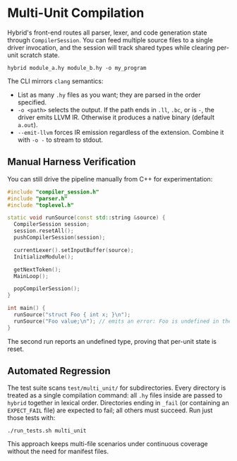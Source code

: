 # Multi-Unit Compilation

Hybrid's front-end routes all parser, lexer, and code generation state through
`CompilerSession`. You can feed multiple source files to a single driver
invocation, and the session will track shared types while clearing per-unit
scratch state.

```
hybrid module_a.hy module_b.hy -o my_program
```

The CLI mirrors `clang` semantics:

- List as many `.hy` files as you want; they are parsed in the order specified.
- `-o <path>` selects the output. If the path ends in `.ll`, `.bc`, or is `-`,
  the driver emits LLVM IR. Otherwise it produces a native binary (default
  `a.out`).
- `--emit-llvm` forces IR emission regardless of the extension. Combine it with
  `-o -` to stream to stdout.

## Manual Harness Verification

You can still drive the pipeline manually from C++ for experimentation:

```cpp
#include "compiler_session.h"
#include "parser.h"
#include "toplevel.h"

static void runSource(const std::string &source) {
  CompilerSession session;
  session.resetAll();
  pushCompilerSession(session);

  currentLexer().setInputBuffer(source);
  InitializeModule();

  getNextToken();
  MainLoop();

  popCompilerSession();
}

int main() {
  runSource("struct Foo { int x; }\n");
  runSource("Foo value;\n"); // emits an error: Foo is undefined in the second unit
}
```

The second run reports an undefined type, proving that per-unit state is reset.

## Automated Regression

The test suite scans `test/multi_unit/` for subdirectories. Every directory is
treated as a single compilation command: all `.hy` files inside are passed to
`hybrid` together in lexical order. Directories ending in `_fail` (or containing
an `EXPECT_FAIL` file) are expected to fail; all others must succeed. Run just
those tests with:

```
./run_tests.sh multi_unit
```

This approach keeps multi-file scenarios under continuous coverage without the
need for manifest files.
